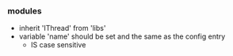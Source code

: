 ### modules

- inherit 'IThread' from 'libs'
- variable 'name' should be set and the same as the config entry
    - IS case sensitive